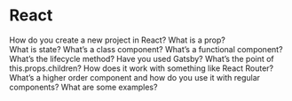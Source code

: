 # React

How do you create a new project in React?
What is a prop?  
What is state?
What’s a class component?
What’s a functional component?
What’s the lifecycle method?
Have you used Gatsby?
What’s the point of this.props.children?  How does it work with something like React Router?
What’s a higher order component and how do you use it with regular components?  What are some examples?